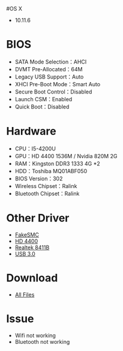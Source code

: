 #OS X
- 10.11.6


# BIOS
- SATA Mode Selection：AHCI
- DVMT Pre-Allocated：64M
- Legacy USB Support：Auto
- XHCI Pre-Boot Mode：Smart Auto
- Secure Boot Control：Disabled
- Launch CSM：Enabled
- Quick Boot：Disabled


# Hardware
- CPU：I5-4200U
- GPU：HD 4400 1536M / Nvidia 820M 2G
- RAM：Kingston DDR3 1333 4G *2
- HDD：Toshiba MQ01ABF050
- BIOS Version：302
- Wireless Chipset：Ralink
- Bluetooth Chipset：Ralink


# Other Driver
- [FakeSMC](https://bitbucket.org/RehabMan/os-x-fakesmc-kozlek/downloads/RehabMan-FakeSMC-2016-0908.zip)
- [HD 4400](https://bitbucket.org/RehabMan/os-x-fake-pci-id/downloads/RehabMan-FakePCIID-2016-0820.zip)
- [Realtek 8411B](https://bitbucket.org/RehabMan/os-x-realtek-network/downloads/RehabMan-Realtek-Network-v2-2015-1230.zip)
- [USB 3.0](https://bitbucket.org/RehabMan/os-x-generic-usb3/downloads/RehabMan-Generic-USB3-2015-1215.zip)


# Download
* [All Files](https://bitbucket.org/ChengYouFang/hackintosh/downloads/X550LDV-0121B4210U.zip)

# Issue
- Wifi not working
- Bluetooth not working


![]()